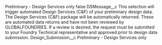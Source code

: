 <?xml version="1.0" encoding="UTF-8"?>
<CustomMetadata xmlns="http://soap.sforce.com/2006/04/metadata" xmlns:xsi="http://www.w3.org/2001/XMLSchema-instance" xmlns:xsd="http://www.w3.org/2001/XMLSchema">
    <label>Preliminary - Design Services only</label>
    <protected>false</protected>
    <values>
        <field>DSMessage__c</field>
        <value xsi:type="xsd:string">This selection will trigger automated Design Services (C&amp;F) of your preliminary design data. The Design Services (C&amp;F) package will be automatically returned. These are automated data returns and have not been reviewed by GLOBALFOUNDRIES. If a review is desired, the request must be submitted to your Foundry Technical representative and approved prior to design data submission.</value>
    </values>
    <values>
        <field>Design_Submission__c</field>
        <value xsi:type="xsd:string">Preliminary - Design Services only</value>
    </values>
</CustomMetadata>
